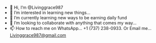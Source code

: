 - 👋 Hi, I’m @Livinggrace987
- 👀 I’m interested in learning new things...
- 🌱 I’m currently learning new ways to be earning daily fund 
- 💞️ I’m looking to collaborate with anything that comes my way...
- 📫 How to reach me on WhatsApp... +1 (737) 238-0933. Or Email me... Livinggrace987@gmail.com
<!---
Livinggrace987/Livinggrace987 is a ✨ special ✨ repository because its `README.md` (this file) appears on your GitHub profile.
You can click the Preview link to take a look at your changes.
--->
